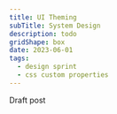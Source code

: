 ```yaml
---
title: UI Theming
subTitle: System Design
description: todo
gridShape: box
date: 2023-06-01
tags:
  - design sprint
  - css custom properties  
---
```


Draft post